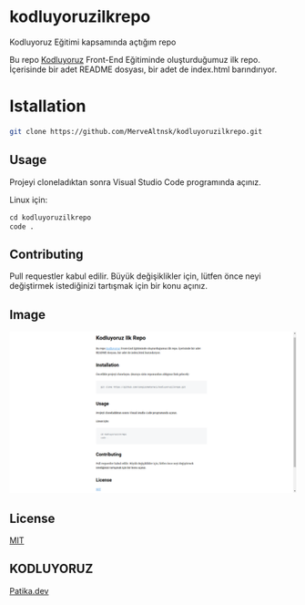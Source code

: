 # kodluyoruzilkrepo
Kodluyoruz Eğitimi kapsamında açtığım repo

Bu repo [Kodluyoruz](https://www.kodluyoruz.org) Front-End Eğitiminde oluşturduğumuz ilk repo. İçerisinde bir adet README dosyası, bir adet de index.html barındırıyor.

# Istallation

```bash
git clone https://github.com/MerveAltnsk/kodluyoruzilkrepo.git
```

## Usage

Projeyi cloneladıktan sonra Visual Studio Code programında açınız.

Linux için:
```linux
cd kodluyoruzilkrepo
code .
```

## Contributing
Pull requestler kabul edilir. Büyük değişiklikler için, lütfen önce neyi değiştirmek istediğinizi tartışmak için bir konu açınız.

## Image
![](https://raw.githubusercontent.com/Kodluyoruz/taskforce/main/git/odev1/figures/markdown.png)

## License

[MIT](https://choosealicense.com/licenses/mit/)


## KODLUYORUZ
[Patika.dev](https://www.patika.dev/tr)